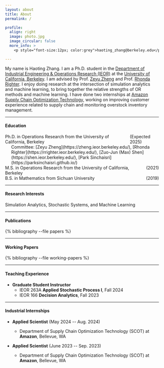 ```yaml
---
layout: about
title: About
permalink: /

profile:
  align: right
  image: photo.jpg
  image_circular: false
  more_info: > 
    <p style="font-size:12px; color:grey">haoting_zhang@berkeley.edu</p>

---
```



My name is Haoting Zhang. I am a Ph.D. student in the [Department of Industrial Engineering & Operations Research (IEOR)](https://ieor.berkeley.edu/) at the [University of California, Berkeley](https://www.berkeley.edu/). I am advised by Prof. [Zeyu Zheng](https://zheng.ieor.berkeley.edu/) and Prof. [Rhonda Righter](https://rrighter.ieor.berkeley.edu/). I enjoy doing research at the intersection of simulation analytics and machine learning, to bring together the relative strengths of OR methods and machine learning. I have done two internships at [Amazon Supply Chain Optimization Technology](https://www.amazon.science/tag/supply-chain-optimization-technologies), working on improving customer experience related to supply chain and monitoring overstock inventory management.





---
#### Education
<div style="display:flex; justify-content:space-between;">
  <span>Ph.D. in Operations Research from the University of California, Berkeley</span>
  <span>(Expected 2025)</span>
</div>
<div style="margin-left:20px;">Committee: [Zeyu Zheng](https://zheng.ieor.berkeley.edu/), [Rhonda Righter](https://rrighter.ieor.berkeley.edu/), [Zuo-Jun (Max) Shen](https://shen.ieor.berkeley.edu/), [Park Sinchaisri](https://parksinchaisri.github.io/)</div>
<div style="display:flex; justify-content:space-between;">
  <span>M.S. in Operations Research from the University of California, Berkeley</span>
  <span>(2021)</span>
</div>
<div style="display:flex; justify-content:space-between;">
  <span>B.S. in Mathematics from Sichuan University</span>
  <span>(2019)</span>
</div>




---


#### Research Interests
Simulation Analytics, Stochastic Systems, and Machine Learning

---

#### Publications
<div class="publications">
  {% bibliography --file papers %}
</div>

---

#### Working Papers
<div class="working-papers publications">
  {% bibliography --file working-papers %}
</div>

---

#### Teaching Experience
- **Graduate Student Instructor**
  - IEOR 263A **Applied Stochastic Process I**, Fall 2024
  - IEOR 166 **Decision Analytics**, Fall 2023



---


#### Industrial Internships

- **Applied Scientist** (May 2024 -- Aug. 2024)
  - Department of Supply Chain Optimization Technology (SCOT) at **Amazon**, Bellevue, WA 

- **Applied Scientist** (June 2023 -- Sep. 2023)
  - Department of Supply Chain Optimization Technology (SCOT) at **Amazon**, Bellevue, WA 





